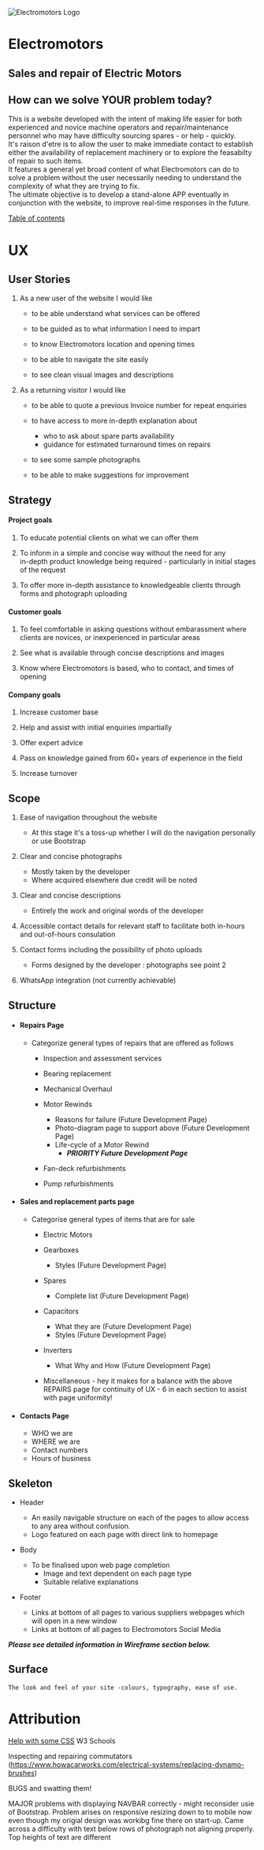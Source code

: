 ![Electromotors Logo](http://electromotors.ie/wp-content/uploads/2013/11/Elec_logo_new_4-e1429715922914.jpg)

# Electromotors  
## Sales and repair of Electric Motors
## How can we solve YOUR problem today?

 This is a website developed with the intent of making life easier for both experienced and novice machine operators and repair/maintenance personnel who may have difficulty sourcing spares - or help - quickly.   
 It's raison d'etre is to allow the user to make immediate contact to establish either the availability of replacement machinery or to explore the feasabilty of repair to such items.    
 It features a general yet broad content of what Electromotors can do to solve a problem without the user necessarily needing to understand the complexity of what they are trying to fix.  
 The ultimate objective is to develop a stand-alone APP eventually in conjunction with the website, to improve real-time responses in the future.

[Table of contents](https://github.com/zonkolooney/electromotors_ms1#electromotors)


# UX

## User Stories
1. As a new user of the website I would like
   + to be able understand what services can be offered
   
   + to be guided as to what information I need to impart
   + to know Electromotors location and opening times
   + to be able to navigate the site easily
   + to see clean visual images and descriptions 
   

2. As a returning visitor I would like
   + to be able to quote a previous Invoice number for repeat enquiries
   + to have access to more in-depth explanation about
     + who to ask about spare parts availability 
     + guidance for estimated turnaround times on repairs
    
    + to see some sample photographs
    + to be able to make suggestions for improvement

## Strategy

#### Project goals
1. To educate potential clients on what we can offer them 

2. To inform in a simple and concise way without the need for any  
in-depth product knowledge being required - particularly in initial stages of the request
3. To offer more in-depth assistance to knowledgeable clients through forms and photograph uploading


#### Customer goals
1. To feel comfortable in asking questions without embarassment where clients are novices, or inexperienced in particular areas

2. See what is available through concise descriptions and images
3. Know where Electromotors is based, who to contact, and times of opening


#### Company goals
1. Increase customer base

2. Help and assist with initial enquiries impartially
3. Offer expert advice
4. Pass on knowledge gained from 60+ years of experience in the field
5. Increase turnover  


## Scope 

1. Ease of navigation throughout the website
    + At this stage it's a toss-up whether I will do the navigation personally or use Bootstrap 

2. Clear and concise photographs
    + Mostly taken by the developer
    + Where acquired elsewhere due credit will be noted
3. Clear and concise descriptions
    + Entirely the work and original words of the developer
4. Accessible contact details for relevant staff to facilitate both in-hours and out-of-hours consulation
5. Contact forms including the possibility of photo uploads
    + Forms designed by the developer : photographs see point 2 
6. WhatsApp integration (not currently achievable)

## Structure
+ #### Repairs Page
    + Categorize general types of repairs that are offered as follows

        +  Inspection and assessment services
        
        +  Bearing replacement
        +  Mechanical Overhaul
        +  Motor Rewinds
            + Reasons for failure (Future Development Page)
            + Photo-diagram page to support above (Future Development Page)
            + Life-cycle of a Motor Rewind 
                +   _**PRIORITY Future Development Page**_

        +  Fan-deck refurbishments
        +  Pump refurbishments 

+ #### Sales and replacement parts page
    + Categorise general types of items that are for sale
        + Electric Motors
        + Gearboxes
            + Styles (Future Development Page)
        + Spares
            + Complete list  (Future Development Page)
        + Capacitors
            + What they are (Future Development Page)
            + Styles (Future Development Page)

        + Inverters
            + What Why and How (Future Development Page)
        
        + Miscellaneous - hey it makes for a balance with the above REPAIRS page for continuity of UX - 6 in each section to assist with page uniformity!


+ #### Contacts Page 
    + WHO we are
    + WHERE we are
    + Contact numbers
    + Hours of business


 
## Skeleton 
+    Header
        + An easily navigable structure on each of the pages to allow access to any area without confusion.
        + Logo featured on each page with direct link to homepage

+ Body 
    + To be finalised upon web page completion
        + Image and text dependent on each page type
        + Suitable relative explanations


+ Footer    
    + Links at bottom of all pages to various suppliers webpages which will open in a new window
    + Links at bottom of all pages to Electromotors Social Media 

**_Please see detailed information in Wireframe section below._**




## Surface 
    The look and feel of your site -colours, typography, ease of use.





 
# Attribution
[Help with some CSS](https://www.w3schools.com) W3 Schools

Inspecting and repairing commutators
 (https://www.howacarworks.com/electrical-systems/replacing-dynamo-brushes)








BUGS and swatting them!

MAJOR problems with displaying NAVBAR correctly - might reconsider usie of Bootstrap. Problem arises on responsive resizing down to to mobile now even though my origial design was workibg fine there on start-up.
Came across a difficulty with text below rows of photograph not aligning properly. Top heights of text are different
